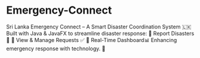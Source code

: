 # Emergency-Connect
Sri Lanka Emergency Connect – A Smart Disaster Coordination System 🇱🇰    Built with Java &amp; JavaFX to streamline disaster response:   🔹 Report Disasters 📍   🔹 View &amp; Manage Requests ✅   🔹 Real-Time Dashboard📊    Enhancing emergency response with technology. 🚀  
